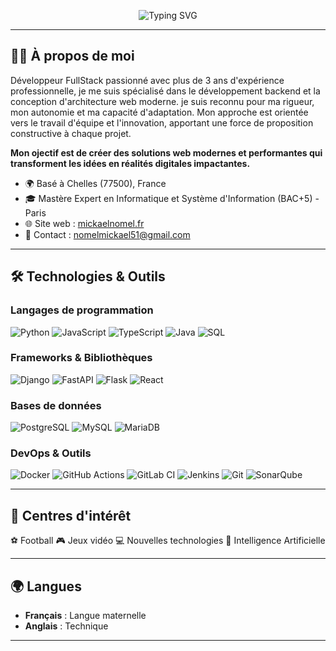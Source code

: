 <p align="center">
  <img src="https://readme-typing-svg.herokuapp.com?font=Fira+Code&weight=600&pause=1000&color=206F92&center=true&width=435&lines=Bonjour+%F0%9F%91%8B%2C+je+suis+Mickael+Nomel;D%C3%A9veloppeur+Backend+Python;D%C3%A9veloppeur+Fullstack" alt="Typing SVG" />
</p>

---

## 👨‍💻 À propos de moi

Développeur FullStack passionné avec plus de 3 ans d'expérience professionnelle, je me suis spécialisé dans le développement backend et la conception d'architecture web moderne.
je suis reconnu pour ma rigueur, mon autonomie et ma capacité d'adaptation. Mon approche est orientée vers le travail d'équipe et l'innovation, apportant une force de proposition constructive à chaque projet.

**Mon ojectif est de créer des solutions web modernes et performantes qui transforment les idées en réalités digitales impactantes.**

- 🌍 Basé à Chelles (77500), France
- 🎓 Mastère Expert en Informatique et Système d'Information (BAC+5) - Paris
- 🌐 Site web : [mickaelnomel.fr](https://www.mickaelnomel.fr)
- 📧 Contact : nomelmickael51@gmail.com

---

## 🛠️ Technologies & Outils

### Langages de programmation
![Python](https://img.shields.io/badge/-Python-3776AB?style=flat-square&logo=python&logoColor=white)
![JavaScript](https://img.shields.io/badge/-JavaScript-F7DF1E?style=flat-square&logo=javascript&logoColor=black)
![TypeScript](https://img.shields.io/badge/-TypeScript-3178C6?style=flat-square&logo=typescript&logoColor=white)
![Java](https://img.shields.io/badge/-Java-007396?style=flat-square&logo=java&logoColor=white)
![SQL](https://img.shields.io/badge/-SQL-4479A1?style=flat-square&logo=mysql&logoColor=white)

### Frameworks & Bibliothèques
![Django](https://img.shields.io/badge/-Django-092E20?style=flat-square&logo=django&logoColor=white)
![FastAPI](https://img.shields.io/badge/-FastAPI-009688?style=flat-square&logo=fastapi&logoColor=white)
![Flask](https://img.shields.io/badge/-Flask-000000?style=flat-square&logo=flask&logoColor=white)
![React](https://img.shields.io/badge/-React-61DAFB?style=flat-square&logo=react&logoColor=black)

### Bases de données
![PostgreSQL](https://img.shields.io/badge/-PostgreSQL-336791?style=flat-square&logo=postgresql&logoColor=white)
![MySQL](https://img.shields.io/badge/-MySQL-4479A1?style=flat-square&logo=mysql&logoColor=white)
![MariaDB](https://img.shields.io/badge/-MariaDB-003545?style=flat-square&logo=mariadb&logoColor=white)

### DevOps & Outils
![Docker](https://img.shields.io/badge/-Docker-2496ED?style=flat-square&logo=docker&logoColor=white)
![GitHub Actions](https://img.shields.io/badge/-GitHub%20Actions-2088FF?style=flat-square&logo=github-actions&logoColor=white)
![GitLab CI](https://img.shields.io/badge/-GitLab%20CI-FC6D26?style=flat-square&logo=gitlab&logoColor=white)
![Jenkins](https://img.shields.io/badge/-Jenkins-D24939?style=flat-square&logo=jenkins&logoColor=white)
![Git](https://img.shields.io/badge/-Git-F05032?style=flat-square&logo=git&logoColor=white)
![SonarQube](https://img.shields.io/badge/-SonarQube-4E9BCD?style=flat-square&logo=sonarqube&logoColor=white)

---

## 🎯 Centres d'intérêt

⚽ Football     🎮 Jeux vidéo    💻 Nouvelles technologies    🤖 Intelligence Artificielle

---

## 🌍 Langues

- **Français** : Langue maternelle
- **Anglais** : Technique

---
